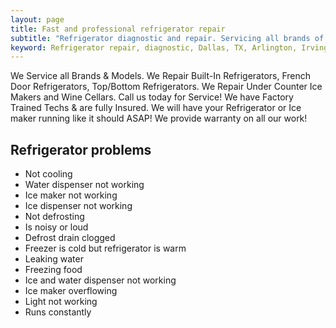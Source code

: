```yaml
---
layout: page
title: Fast and professional refrigerator repair
subtitle: "Refrigerator diagnostic and repair. Servicing all brands of refrigerators. We work in Dallas, TX and surrounding areas."
keyword: Refrigerator repair, diagnostic, Dallas, TX, Arlington, Irving, Denton, Lewisville, Plano, Carrollton, Frisco, Keller, Grapevine, Bedford, Euless, Southlake, Lake Dallas, Roanoke, Argyle, Hebron, Richardson, Corinth, Lantana, Copper Canyon, Highland Village, Double Oak, Watauga, Melody Hills, Richland Hills, North Richland Hills, Haltom City, Blue Mound
---
```


We Service all Brands & Models. We Repair Built-In Refrigerators, French Door Refrigerators, Top/Bottom Refrigerators. We Repair Under Counter Ice Makers and Wine Cellars. Call us today for Service! We have Factory Trained Techs & are fully Insured. We will have your Refrigerator or Ice maker running like it should ASAP! We provide warranty on all our work!

## Refrigerator problems

- Not cooling
- Water dispenser not working
- Ice maker not working
- Ice dispenser not working
- Not defrosting
- Is noisy or loud
- Defrost drain clogged
- Freezer is cold but refrigerator is warm
- Leaking water
- Freezing food
- Ice and water dispenser not working
- Ice maker overflowing
- Light not working
- Runs constantly